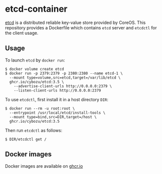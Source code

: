 etcd-container
==============

[etcd](https://github.com/etcd-io/etcd) is a distributed reliable key-value
store provided by CoreOS.  This repository provides a Dockerfile which contains
`etcd` server and `etcdctl` for the client usage.

Usage
-----

To launch `etcd` by `docker run`:

    $ docker volume create etcd
    $ docker run -p 2379:2379 -p 2380:2380 --name etcd-1 \
      --mount type=volume,src=etcd,target=/var/lib/etcd \
      ghcr.io/cybozu/etcd:3.5 \
        --advertise-client-urls http://0.0.0.0:2379 \
        --listen-client-urls http://0.0.0.0:2379

To use `etcdctl`, first install it in a host directory `DIR`:

    $ docker run --rm -u root:root \
      --entrypoint /usr/local/etcd/install-tools \
      --mount type=bind,src=DIR,target=/host \
      ghcr.io/cybozu/etcd:3.5

Then run `etcdctl` as follows:

    $ DIR/etcdctl get /
 
Docker images
-------------

Docker images are available on [ghcr.io](https://github.com/cybozu/neco-containers/pkgs/container/etcd)
